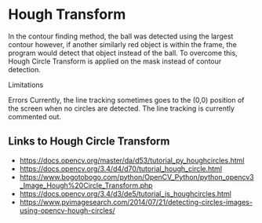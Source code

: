 # Hough Transform

In the contour finding method, the ball was detected using the largest contour however, if another similarly red object is within the frame, the program would detect that object instead of the ball. To overcome this, Hough Circle Transform is applied on the mask instead of contour detection. 

Limitations

Errors
Currently, the line tracking sometimes goes to the (0,0) position of the screen when no circles are detected. The line tracking is currently commented out.

## Links to Hough Circle Transform 
* https://docs.opencv.org/master/da/d53/tutorial_py_houghcircles.html 
* https://docs.opencv.org/3.4/d4/d70/tutorial_hough_circle.html 
* https://www.bogotobogo.com/python/OpenCV_Python/python_opencv3_Image_Hough%20Circle_Transform.php 
* https://docs.opencv.org/3.4/d3/de5/tutorial_js_houghcircles.html 
* https://www.pyimagesearch.com/2014/07/21/detecting-circles-images-using-opencv-hough-circles/ 
